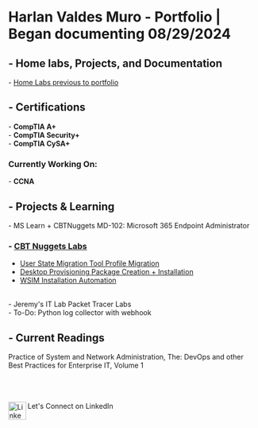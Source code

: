 <h1>Harlan Valdes Muro - Portfolio | Began documenting 08/29/2024</h1>
<h2> - Home labs, Projects, and Documentation </h2>
- <a href="https://github.com/harlanvaldes/harlanvaldes/blob/main/Previous/Previous-Projects.png" target="_blank"> Home Labs previous to portfolio</a>
<h2> - Certifications </h2>
- <b>CompTIA A+</b> <br>
- <b>CompTIA Security+</b> <br>
- <b>CompTIA CySA+</b> <br>
<h3>Currently Working On:</h3>
- <b>CCNA</b>
<h2>- Projects & Learning</h2>
- MS Learn + CBTNuggets MD-102: Microsoft 365 Endpoint Administrator<br>
<h3>- <a href="https://github.com/harlanvaldes/harlanvaldes/tree/main/CBTNuggets" target="_blank"> CBT Nuggets Labs</a><br></h3>
<ul>
  <li><a href="https://github.com/harlanvaldes/harlanvaldes/tree/main/CBTNuggets/USMT" target="_blank"> User State Migration Tool Profile Migration</a></li>
  <li><a href="https://github.com/harlanvaldes/harlanvaldes/tree/main/CBTNuggets/WICD Basic" target="_blank"> Desktop Provisioning Package Creation + Installation</a></li>
<li><a href="https://github.com/harlanvaldes/harlanvaldes/tree/main/CBTNuggets/WSIM unattend" target="_blank">WSIM Installation Automation</a></li>
</ul>  
<br>
- Jeremy's IT Lab Packet Tracer Labs<br>
- To-Do: Python log collector with webhook<br>

<h2>- Current Readings</h2>
Practice of System and Network Administration, The: DevOps and other Best Practices for Enterprise IT, Volume 1

<br><br><br><a href="https://www.linkedin.com/in/harlan-valdes-muro/">
<img align="left" alt="LinkedIn" width="36px" src="https://content.linkedin.com/content/dam/me/business/en-us/amp/brand-site/v2/bg/LI-Bug.svg.original.svg"/>
</a> Let's Connect on LinkedIn


<!-- <a href="#" onClick="MyWindow=window.open('http://www.google.com','MyWindow','width=600,height=300'); return false;">Test</a> -->
